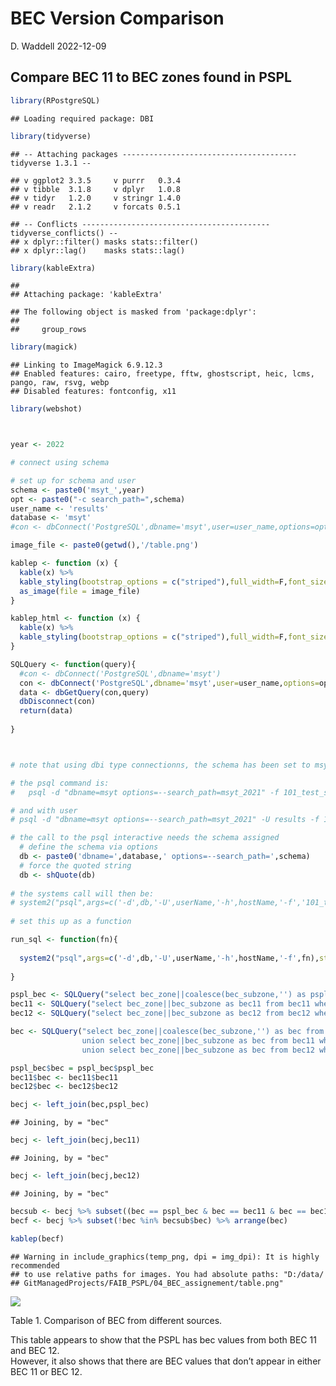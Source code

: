 BEC Version Comparison
================
D. Waddell
2022-12-09

## Compare BEC 11 to BEC zones found in PSPL

``` r
library(RPostgreSQL)
```

    ## Loading required package: DBI

``` r
library(tidyverse)
```

    ## -- Attaching packages --------------------------------------- tidyverse 1.3.1 --

    ## v ggplot2 3.3.5     v purrr   0.3.4
    ## v tibble  3.1.8     v dplyr   1.0.8
    ## v tidyr   1.2.0     v stringr 1.4.0
    ## v readr   2.1.2     v forcats 0.5.1

    ## -- Conflicts ------------------------------------------ tidyverse_conflicts() --
    ## x dplyr::filter() masks stats::filter()
    ## x dplyr::lag()    masks stats::lag()

``` r
library(kableExtra)
```

    ## 
    ## Attaching package: 'kableExtra'

    ## The following object is masked from 'package:dplyr':
    ## 
    ##     group_rows

``` r
library(magick)
```

    ## Linking to ImageMagick 6.9.12.3
    ## Enabled features: cairo, freetype, fftw, ghostscript, heic, lcms, pango, raw, rsvg, webp
    ## Disabled features: fontconfig, x11

``` r
library(webshot)



year <- 2022

# connect using schema

# set up for schema and user
schema <- paste0('msyt_',year)
opt <- paste0("-c search_path=",schema)
user_name <- 'results'
database <- 'msyt'
#con <- dbConnect('PostgreSQL',dbname='msyt',user=user_name,options=opt)

image_file <- paste0(getwd(),'/table.png')

kablep <- function (x) {
  kable(x) %>%
  kable_styling(bootstrap_options = c("striped"),full_width=F,font_size=13,position = 'left') %>%
  as_image(file = image_file)
}

kablep_html <- function (x) {
  kable(x) %>%
  kable_styling(bootstrap_options = c("striped"),full_width=F,font_size=13,position = 'left')
}

SQLQuery <- function(query){
  #con <- dbConnect('PostgreSQL',dbname='msyt')
  con <- dbConnect('PostgreSQL',dbname='msyt',user=user_name,options=opt)
  data <- dbGetQuery(con,query)
  dbDisconnect(con)
  return(data)
  
}



# note that using dbi type connectionns, the schema has been set to msyt_2021

# the psql command is:
#   psql -d "dbname=msyt options=--search_path=msyt_2021" -f 101_test_schema.sql

# and with user
# psql -d "dbname=msyt options=--search_path=msyt_2021" -U results -f 101_test_schema.sql

# the call to the psql interactive needs the schema assigned
  # define the schema via options
  db <- paste0('dbname=',database,' options=--search_path=',schema)
  # force the quoted string
  db <- shQuote(db)
  
# the systems call will then be:
# system2("psql",args=c('-d',db,'-U',userName,'-h',hostName,'-f','101_test_schema.sql'),stderr=TRUE)
  
# set this up as a function

run_sql <- function(fn){
  
  system2("psql",args=c('-d',db,'-U',userName,'-h',hostName,'-f',fn),stderr=TRUE)
  
}
```

``` r
pspl_bec <- SQLQuery("select bec_zone||coalesce(bec_subzone,'') as pspl_bec from pspl_site_index_mean_fid group by 1 order by 1")
bec11 <- SQLQuery("select bec_zone||bec_subzone as bec11 from bec11 where bec_zone != 'NULL' group by 1 order by 1")
bec12 <- SQLQuery("select bec_zone||bec_subzone as bec12 from bec12 where bec_zone != 'NULL' group by 1 order by 1")

bec <- SQLQuery("select bec_zone||coalesce(bec_subzone,'') as bec from pspl_site_index_mean_fid group by 1
                union select bec_zone||bec_subzone as bec from bec11 where bec_zone != 'NULL'  group by 1
                union select bec_zone||bec_subzone as bec from bec12 where bec_zone != 'NULL' group by 1")

pspl_bec$bec = pspl_bec$pspl_bec
bec11$bec <- bec11$bec11
bec12$bec <- bec12$bec12

becj <- left_join(bec,pspl_bec)
```

    ## Joining, by = "bec"

``` r
becj <- left_join(becj,bec11)
```

    ## Joining, by = "bec"

``` r
becj <- left_join(becj,bec12)
```

    ## Joining, by = "bec"

``` r
becsub <- becj %>% subset((bec == pspl_bec & bec == bec11 & bec == bec12))
becf <- becj %>% subset(!bec %in% becsub$bec) %>% arrange(bec)

kablep(becf)
```

    ## Warning in include_graphics(temp_png, dpi = img_dpi): It is highly recommended
    ## to use relative paths for images. You had absolute paths: "D:/data/
    ## GitManagedProjects/FAIB_PSPL/04_BEC_assignement/table.png"

![](D:/data/GitManagedProjects/FAIB_PSPL/04_BEC_assignement/table.png)<!-- -->

Table 1. Comparison of BEC from different sources.

This table appears to show that the PSPL has bec values from both BEC 11
and BEC 12.  
However, it also shows that there are BEC values that don’t appear in
either BEC 11 or BEC 12.
